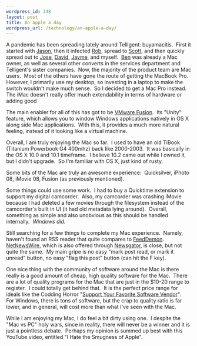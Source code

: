 ```yaml
--- 
wordpress_id: 348
layout: post
title: An apple a day
wordpress_url: /technology/an-apple-a-day/
---
```


<p>A pandemic has been spreading lately around Telligent: buyamacitis.&nbsp; First it started with <a _tesavedurl="http://jasona.net" href="http://jasona.net">Jason</a>, then it infected <a _tesavedurl="http://simpable.com" href="http://simpable.com">Rob</a>, spread to <a _tesavedurl="http://simpable.com" href="http://simpable.com">Scott</a>, and then quickly spread out to <a _tesavedurl="http://tankete.com" href="http://tankete.com">Jose</a>, <a _tesavedurl="http://davidpenton.com/" href="http://davidpenton.com/">David</a>, <a href="http://ndepth.net/" _tesavedurl="http://ndepth.net/">Jayme</a>, and myself.&nbsp; <a _tesavedurl="http://getben.com" href="http://getben.com">Ben</a> was already a Mac owner, as well as several other converts in the services department and Telligent's sister companies.&nbsp; Now, the majority of the product team are Mac users.&nbsp; Most of the others have gone the route of getting the MacBook Pro.&nbsp; However, I primarily use my desktop, so investing in a laptop to make the switch wouldn't make much sense.&nbsp; So I decided to get a Mac Pro instead.&nbsp; The iMac doesn't really offer much extendability in terms of hardware or adding good</p>
<p>The main enabler for all of this has got to be <a _tesavedurl="http://www.vmware.com/products/fusion/" href="http://www.vmware.com/products/fusion/">VMware Fusion</a>.&nbsp; Its &quot;Unity&quot; feature, which allows you to window Windows applications natively in OS X along side Mac applications.&nbsp; With this, it provides a much more natural feeling, instead of it looking like a virtual machine.</p>
<p>Overall, I am truly enjoying the Mac so far.&nbsp; I used to have an old TiBook (Titanium Powerbook G4 400mhz) back like 2000-2003.&nbsp; It was basically in the OS X 10.0 and 10.1 timeframe.&nbsp; I believe 10.2 came out while I owned it, but I didn't upgrade.&nbsp; So I'm familiar with OS X, just kind of rusty.</p>
<p>Some bits of the Mac are truly an awesome experience:&nbsp; Quicksilver, iPhoto 08, iMovie 08, Fusion (as previously mentioned).</p>
<p>Some things could use some work.&nbsp; I had to buy a Quicktime extension to support my digital camcorder.&nbsp; Also, my camcorder was crashing iMovie because I had deleted a few movies through the filesystem instead of the camcorder's built in UI (it had old metadata lying around).&nbsp; Overall, something as simple and also unobvious as this should be handled internally.&nbsp; <em>Windows did.</em></p>
<p>Still searching for a few things to complete my Mac experience.&nbsp; Namely, haven't found an RSS reader that quite compares to <a _tesavedurl="http://www.newsgator.com/Individuals/FeedDemon/Default.aspx" href="http://www.newsgator.com/Individuals/FeedDemon/Default.aspx">FeedDemon</a>.&nbsp; <a _tesavedurl="http://www.newsgator.com/Individuals/NetNewsWire/Default.aspx" href="http://www.newsgator.com/Individuals/NetNewsWire/Default.aspx">NetNewsWire</a>, which is also offered through <a _tesavedurl="http://newsgator.com" href="http://newsgator.com">Newsgator</a>, is close, but not quite the same.&nbsp; My main gripe is no easy &quot;mark post read, or mark it unread&quot; button, no easy &quot;flag this post&quot; button (can hit the F key).</p>
<p>One nice thing with the community of software around the Mac is there really is a good amount of cheap, high quality software for the Mac.&nbsp; There are a lot of quality programs for the Mac that are just in the $10-20 range to register.&nbsp; I could totally get behind that.&nbsp; It is the perfect price range for ideals like the Codding Horror &quot;<a _tesavedurl="http://www.codinghorror.com/blog/archives/000735.html" href="http://www.codinghorror.com/blog/archives/000735.html">Support Your Favorite Software Vendor</a>&quot;.&nbsp; For Windows, there is tons of software, but the crap to quality ratio is far lower, and in general, will cost more than what I've seen with the Mac.</p>
<p>While I am enjoying my Mac, I do feel a bit dirty using one.&nbsp; I despite the &quot;Mac vs PC&quot; holy wars, since in reality, there will never be a winner and it is just a pointless debate.&nbsp; Perhaps my opinion is summed up best with this YouTube video, entitled &quot;I Hate the Smugness of Apple&quot;.</p>
<div align="center"><object width="425" height="355"><param name="movie" value="http://www.youtube.com/v/EbLeFNjYeTs&rel=1"></param><param name="wmode" value="transparent"></param><embed src="http://www.youtube.com/v/EbLeFNjYeTs&rel=1" type="application/x-shockwave-flash" wmode="transparent" width="425" height="355"></embed></object></div>
         
